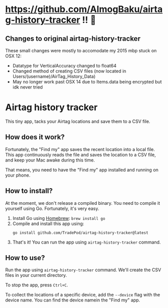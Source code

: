 # https://github.com/AlmogBaku/airtag-history-tracker !! 🫡
## Changes to original airtag-history-tracker

These small changes were mostly to accomodate my 2015 mbp stuck on OSX 12:
- Datatype for VerticalAccuracy changed to float64
- Changed method of creating CSV files (now located in Users/(username)/AirTag_History_Data) 
- May no longer work past OSX 14 due to Items.data being encrypted but idk never tried 


# Airtag history tracker

This tiny app, tacks your Airtag locations and save them to a CSV file.

## How does it work?

Fortunately, the "Find my" app saves the recent location into a local file. This app continuously reads the file and
saves the location to a CSV file, and keep your Mac awake during this time.

That means, you need to have the "Find my" app installed and running on your phone.

## How to install?

At the moment, we don't release a compiled binary. You need to compile it yourself using Go.
Fortunately, it's very easy.

1. Install Go using [Homebrew](https://brew.sh/): `brew install go`
2. Compile and install this app using:
    ```console
   go install github.com/TradePod/airtag-history-tracker@latest
    ``` 
3. That's it! You can run the app using `airtag-history-tracker` command.

## How to use?

Run the app using `airtag-history-tracker` command. We'll create the CSV files in your current directory.

To stop the app, press `Ctrl+C`.

To collect the locations of a specific device, add the `--device` flag with the device name. You can find the device
namein the "Find my" app.

